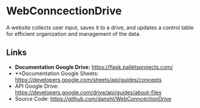 # WebConncectionDrive
A website collects user input, saves it to a drive, and updates a control table for efficient organization and management of the data.
 

Links
------
- **Documentation Google Drive:** https://flask.palletsprojects.com/
- **Documentation Google Sheets: https://developers.google.com/sheets/api/guides/concepts
- API Google Drive: https://developers.google.com/drive/api/guides/about-files
- Source Code: https://github.com/danshl/WebConncectionDrive

